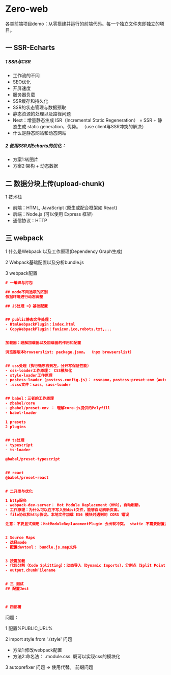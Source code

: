 # Zero-web

各类前端项目demo：从零搭建并运行的前端代码。每一个独立文件夹即独立的项目。

##  一 SSR-Echarts

##### 1 SSR与CSR

- 工作流的不同
- SEO优化
- 开屏速度
- 服务器负载
- SSR缓存和持久化
- SSR的状态管理与数据预取
- 静态资源的处理以及路径问题
- Next：增量静态生成 ISR（Incremental Static Regeneration） = SSR + 静态生成 static generation，优势。 （use client与SSR冲突的解决）
- 什么是静态网站和动态网站

##### 2 使用SSR对Echarts的优化：

- 方案1:转图片
- 方案2:架构 + 动态数据



## 二 数据分块上传(upload-chunk)

1 技术栈

- 前端：HTML, JavaScript (原生或配合框架如 React)
- 后端：Node.js (可以使用 Express 框架)
- 通信协议：HTTP



##  三 webpack

1 什么是Webpack 以及工作原理(Dependency Graph生成)

2 Webpack基础配置以及分析bundle.js

3 webpack配置

```json
# 一编译与打包

## mode不同选项的区别
依据环境进行动态调整

## JS处理 =》基础配置


## public静态文件处理：
- HtmlWebpackPlugin：index.html 
- CopyWebpackPlugin：favicon.ico,robots.txt,...


加载器：理解加载器以及加载器的作用和配置

浏览器版本browserslist: package.json。 （npx browserslist）


## css处理（执行循序右到左，分开写保证性能）
- css-loader工作原理： CSS模块化
- style-loader工作原理
- postcss-loader (postcss.config.js)： cssnano，postcss-preset-env（autoprefixer）
- .scss文件：sass，sass-loader


## babel：三者的工作原理
- @babel/core 
- @babel/preset-env ： 理解core-js提供的Polyfill
- babel-loader

1 presets
2 plugins


## ts处理
- typescript 
- ts-loader 

@babel/preset-typescript


## react
@babel/preset-react


# 二开发与优化

1 http服务
- webpack-dev-server： Hot Module Replacement（HMR），自动刷新。 
- 工作原理：为什么可以在不写入到dist文件，能够自动刷新页面。
- file协议和http协议。本地文件加载 ES6 模块时遇到的 CORS 错误

注意：不要显式调用：HotModuleReplacementPlugin 会出现冲突。 static 不需要配置监听src和dist，会默认从entry调用。


2 Source Maps
- 选择mode
- 配置devtool： bundle.js.map文件


3 按需加载
- 代码分割（Code Splitting）：动态导入（Dynamic Imports），分割点（Split Points），懒加载（Lazy Loading）
- output.chunkFilename


# 三 测试
## 配置Jest



# 四部署

```





问题：

1 配置%PUBLIC_URL%

2 import style from './style' 问题

- 方法1:修改webpack配置
- 方法2:命名法： .module.css.  既可以实现css的模块化

3 autoprefixer 问题 => 使用代替。 前缀问题



